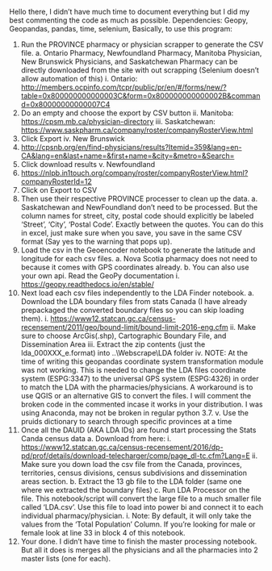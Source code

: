Hello there, I didn’t have much time to document everything but I did my best commenting the code as much as possible.
Dependencies: Geopy, Geopandas, pandas, time, selenium, 
Basically, to use this program:
1.	Run the PROVINCE pharmacy or physician scrapper to generate the CSV file. 
a.	Ontario Pharmacy, Newfoundland Pharmacy, Manitoba Physician, New Brunswick Physicians, and Saskatchewan Pharmacy can be directly downloaded from the site with out scrapping (Selenium doesn’t allow automation of this)
i.	Ontario: http://members.ocpinfo.com/tcpr/public/pr/en/#/forms/new/?table=0x800000000000003C&form=0x800000000000002B&command=0x80000000000007C4
1.	Do an empty and choose the export by CSV button
ii.	Manitoba: https://cpsm.mb.ca/physician-directory
iii.	Saskatchewan: https://www.saskpharm.ca/company/roster/companyRosterView.html
1.	Click Export
iv.	New Brunswick
1.	http://cpsnb.org/en/find-physicians/results?Itemid=359&lang=en-CA&lang=en&last+name=&first+name=&city=&metro=&Search=
2.	Click download results
v.	Newfoundland
1.	https://nlpb.in1touch.org/company/roster/companyRosterView.html?companyRosterId=12
2.	Click on Export to CSV
2.	Then use their respective PROVINCE processer to clean up the data.
a.	Saskatchewan and NewFoundland don’t need to be processed. But the column names for street, city, postal code should explicitly be labeled ‘Street’, ‘City’, ‘Postal Code’. Exactly between the quotes. You can do this in excel, just make sure when you save, you save in the same CSV format (Say yes to the warning that pops up).
3.	Load the csv in the Geoencoder notebook to generate the latitude and longitude for each csv files.
a.	Nova Scotia pharmacy does not need to because it comes with GPS coordinates already.
b.	You can also use your own api. Read the GeoPy documentation
i.	https://geopy.readthedocs.io/en/stable/
4.	Next load each csv files independently to the LDA Finder notebook.
a.	Download the LDA boundary files from stats Canada (I have already prepackaged the converted boundary files so you can skip loading them).
i.	https://www12.statcan.gc.ca/census-recensement/2011/geo/bound-limit/bound-limit-2016-eng.cfm
ii.	Make sure to choose ArcGis(.shp), Cartographic Boundary File, and Dissemination Area
iii.	Extract the zip contents (just the lda_000XXX_e.format) into ..\Webscrape\LDA folder
iv.	NOTE: At the time of writing this geopandas coordinate system transformation module was not working. This is needed to change the LDA files coordinate system (ESPG:3347) to the universal GPS system (ESPG:4326) in order to match the LDA with the pharmacies/physicians. A workaround is to use QGIS or an alternative GIS to convert the files.  I will comment the broken code in the commented incase it works in your distribution. I was using Anaconda, may not be broken in regular python 3.7.
v.	Use the pruids dictionary to search through specific provinces at a time
5.	Once all the DAUID (AKA LDA IDs) are found start processing the Stats Canda census data
a.	Download from here: 
i.	https://www12.statcan.gc.ca/census-recensement/2016/dp-pd/prof/details/download-telecharger/comp/page_dl-tc.cfm?Lang=E
ii.	Make sure you down load the csv file from the Canada, provinces, territories, census divisions, census subdivisions and dissemination areas section.
b.	Extract the 13 gb file to the LDA folder (same one where we extracted the boundary files)
c.	Run LDA Processor on the file. This notebook/script will convert the large file to a much smaller file called ‘LDA.csv’. Use this file to load into power bi and connect it to each individual pharmacy/physician.
i.	Note: By default, it will only take the values from the ‘Total Population’ Column. If you’re looking for male or female look at line 33 in block 4 of this notebook.
6.	Your done. I didn’t have time to finish the master processing notebook. But all it does is merges all the physicians and all the pharmacies into 2 master lists (one for each).
